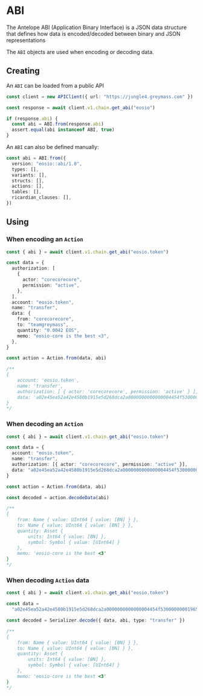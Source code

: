 # ABI

The Antelope ABI (Application Binary Interface) is a JSON data structure
that defines how data is encoded/decoded between binary and JSON representations

The `ABI` objects are used when encoding or decoding data.

## Creating

An `ABI` can be loaded from a public API

```ts
const client = new APIClient({ url: "https://jungle4.greymass.com" })

const response = await client.v1.chain.get_abi("eosio")

if (response.abi) {
  const abi = ABI.from(response.abi)
  assert.equal(abi instanceof ABI, true)
}
```

An `ABI` can also be defined manually:

```ts
const abi = ABI.from({
  version: "eosio::abi/1.0",
  types: [],
  variants: [],
  structs: [],
  actions: [],
  tables: [],
  ricardian_clauses: [],
})
```

## Using

### When encoding an `Action`

```ts
const { abi } = await client.v1.chain.get_abi("eosio.token")

const data = {
  authorization: [
    {
      actor: "corecorecore",
      permission: "active",
    },
  ],
  account: "eosio.token",
  name: "transfer",
  data: {
    from: "corecorecore",
    to: "teamgreymass",
    quantity: "0.0042 EOS",
    memo: "eosio-core is the best <3",
  },
}

const action = Action.from(data, abi)

/**
{
    account: 'eosio.token',
    name: 'transfer',
    authorization: [ { actor: 'corecorecore', permission: 'active' } ],
    data: 'a02e45ea52a42e4580b1915e5d268dca2a0000000000000004454f530000000019656f73696f2d636f7265206973207468652062657374203c33'
}
*/
```

### When decoding an `Action`

```ts
const { abi } = await client.v1.chain.get_abi("eosio.token")

const data = {
  account: "eosio.token",
  name: "transfer",
  authorization: [{ actor: "corecorecore", permission: "active" }],
  data: "a02e45ea52a42e4580b1915e5d268dca2a0000000000000004454f530000000019656f73696f2d636f7265206973207468652062657374203c33",
}

const action = Action.from(data, abi)

const decoded = action.decodeData(abi)

/**
{
    from: Name { value: UInt64 { value: [BN] } },
    to: Name { value: UInt64 { value: [BN] } },
    quantity: Asset {
        units: Int64 { value: [BN] },
        symbol: Symbol { value: [UInt64] }
    },
    memo: 'eosio-core is the best <3'
}
*/
```

### When decoding `Action` data

```ts
const { abi } = await client.v1.chain.get_abi("eosio.token")

const data =
  "a02e45ea52a42e4580b1915e5d268dca2a0000000000000004454f530000000019656f73696f2d636f7265206973207468652062657374203c33"

const decoded = Serializer.decode({ data, abi, type: "transfer" })

/**
{
    from: Name { value: UInt64 { value: [BN] } },
    to: Name { value: UInt64 { value: [BN] } },
    quantity: Asset {
        units: Int64 { value: [BN] },
        symbol: Symbol { value: [UInt64] }
    },
    memo: 'eosio-core is the best <3'
}
*/
```
